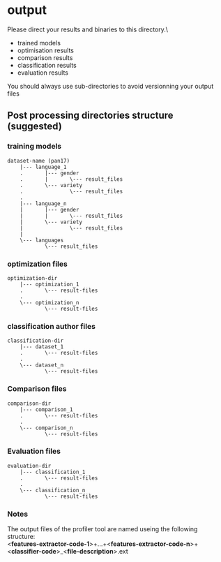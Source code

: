 # output

Please direct your results and binaries to this directory.\
- trained models
- optimisation results
- comparison results
- classification results
- evaluation results

You should always use sub-directories to avoid versionning your output files

## Post processing directories structure (suggested)

### training models

    dataset-name (pan17)
        |--- language_1
        .       |--- gender
        .       |       \--- result_files
        .       \--- variety
        .               \--- result_files
        .
        |--- language_n
        |       |--- gender
        |       |       \--- result_files
        |       \--- variety
        |               \--- result_files
        |
        \--- languages
                \--- result_files

### optimization files

    optimization-dir
        |--- optimization_1
        .       \--- result-files
        .
        \--- optimization_n
                \--- result-files


### classification author files

    classification-dir
        |--- dataset_1
        .       \--- result-files
        .
        \--- dataset_n
                \--- result-files


### Comparison files

    comparison-dir
        |--- comparison_1
        .       \--- result-files
        .
        \--- comparison_n
                \--- result-files

### Evaluation files

    evaluation-dir
        |--- classification_1
        .       \--- result-files
        .
        \--- classification_n
                \--- result-files

### Notes
The output files of the profiler tool are named useing the following structure:\
<**features-extractor-code-1**>+...+<**features-extractor-code-n**>+<**classifier-code**>_<**file-description**>.ext